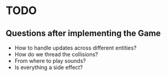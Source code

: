 # TODO

## Questions after implementing the Game

* How to handle updates across different entities?
* How do we thread the collisions?
* From where to play sounds? 
* Is everything a side effect?
